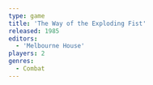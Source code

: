 ```yaml
---
type: game
title: 'The Way of the Exploding Fist'
released: 1985
editors: 
  - 'Melbourne House'
players: 2
genres:
  - Combat
---
```

